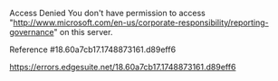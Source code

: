 Access Denied
You don't have permission to access "http://www.microsoft.com/en-us/corporate-responsibility/reporting-governance" on this server.

Reference #18.60a7cb17.1748873161.d89eff6

https://errors.edgesuite.net/18.60a7cb17.1748873161.d89eff6